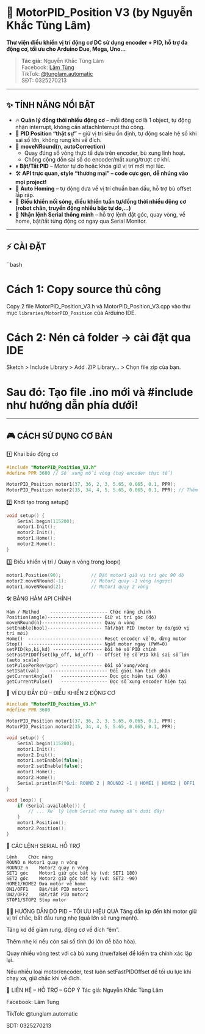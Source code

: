 # 🚀 MotorPID_Position V3 (by Nguyễn Khắc Tùng Lâm)  
**Thư viện điều khiển vị trí động cơ DC sử dụng encoder + PID, hỗ trợ đa động cơ, tối ưu cho Arduino Due, Mega, Uno...**

> **Tác giả:** Nguyễn Khắc Tùng Lâm  
> Facebook: [Lâm Tùng](https://facebook.com/tunglam060504)  
> TikTok: [@tunglam.automatic](https://tiktok.com/@tunglam.automatic)  
> SĐT: 0325270213

---

## ✨ TÍNH NĂNG NỔI BẬT

- 🔥 **Quản lý đồng thời nhiều động cơ** – mỗi động cơ là 1 object, tự động nhận interrupt, không cần attachInterrupt thủ công.
- 🎯 **PID Position “thật sự”** – giữ vị trí siêu ổn định, tự động scale hệ số khi sai số lớn, không rung khi về đích.
- 🔄 **moveNRound(n, autoCorrection)**  
  - Quay đúng số vòng thực tế dựa trên encoder, bù xung linh hoạt.
  - Chống cộng dồn sai số do encoder/mất xung/trượt cơ khí.
- ⏸ **Bật/Tắt PID** – Motor tự do hoặc khóa giữ vị trí mới mọi lúc.
- 🛠️ **API trực quan, style “thương mại” – code cực gọn, dễ nhúng vào mọi project!**
- 🏡 **Auto Homing** – tự động đưa về vị trí chuẩn ban đầu, hỗ trợ bù offset lắp ráp.
- 🔗 **Điều khiển nối sóng, điều khiển tuần tự/đồng thời nhiều động cơ (robot chân, truyền động nhiều bậc tự do,...)**
- 💬 **Nhận lệnh Serial thông minh** – hỗ trợ lệnh đặt góc, quay vòng, về home, bật/tắt từng động cơ ngay qua Serial Monitor.

---

## ⚡️ CÀI ĐẶT

``bash
# Cách 1: Copy source thủ công
Copy 2 file MotorPID_Position_V3.h và MotorPID_Position_V3.cpp vào thư mục `libraries/MotorPID_Position` của Arduino IDE.

# Cách 2: Nén cả folder -> cài đặt qua IDE
Sketch > Include Library > Add .ZIP Library... > Chọn file zip của bạn.

# Sau đó: Tạo file .ino mới và #include như hướng dẫn phía dưới!

---

## 🎮 CÁCH SỬ DỤNG CƠ BẢN
1️⃣ Khai báo động cơ

```cpp
#include "MotorPID_Position_V3.h"
#define PPR 3600 // Số xung mỗi vòng (tuỳ encoder thực tế)

MotorPID_Position motor1(37, 36, 2, 3, 5.65, 0.065, 0.1, PPR); 
MotorPID_Position motor2(35, 34, 4, 5, 5.65, 0.065, 0.1, PPR); // Thêm động cơ thoải mái!
```
2️⃣ Khởi tạo trong setup()
```cpp
void setup() {
    Serial.begin(115200);
    motor1.Init();
    motor2.Init();
    motor1.Home();
    motor2.Home();
}
```
3️⃣ Điều khiển vị trí / Quay n vòng trong loop()
```cpp
motor1.Position(90);           // Đặt motor1 giữ vị trí góc 90 độ
motor2.moveNRound(-1);         // Motor2 quay -1 vòng (ngược)
motor1.moveNRound(2);          // Motor1 quay 2 vòng 
```
🛠️ BẢNG HÀM API CHÍNH
```
Hàm / Method	--------------------- Chức năng chính
Position(angle)--------------------	Giữ vị trí góc (độ)
moveNRound(n)----------------------	Quay n vòng
setEnable(bool)--------------------	Tắt/bật PID (motor tự do/giữ vị trí mới)
Home()	--------------------------- Reset encoder về 0, dừng motor
Stop()	--------------------------- Ngắt motor ngay (PWM=0)
setPID(kp,ki,kd) ------------------	Đổi hệ số PID chính
setFastPIDOffset(kp_off, kd_off) -- Offset hệ số PID khi sai số lớn (auto scale)
setPulsePerRev(ppr)	--------------- Đổi số xung/vòng
setISat(val)	--------------------- Đổi giới hạn tích phân
getCurrentAngle()	----------------- Đọc góc hiện tại (độ)
getCurrentPulse()	----------------- Đọc số xung encoder hiện tại
```
🚦 VÍ DỤ ĐẦY ĐỦ – ĐIỀU KHIỂN 2 ĐỘNG CƠ
```cpp
#include "MotorPID_Position_V3.h"
#define PPR 3600

MotorPID_Position motor1(37, 36, 2, 3, 5.65, 0.065, 0.1, PPR);
MotorPID_Position motor2(35, 34, 4, 5, 5.65, 0.065, 0.1, PPR);

void setup() {
    Serial.begin(115200);
    motor1.Init();
    motor2.Init();
    motor1.setEnable(false);
    motor2.setEnable(false);
    motor1.Home();
    motor2.Home();
    Serial.println(F("Gửi: ROUND 2 | ROUND2 -1 | HOME1 | HOME2 | OFF1 | ON1 | SET1 180 | SET2 -90"));
}

void loop() {
    if (Serial.available()) {
        // ... Xử lý lệnh Serial như hướng dẫn dưới đây!
    }
    motor1.Position();
    motor2.Position();
}
```
💬 CÁC LỆNH SERIAL HỖ TRỢ
```
Lệnh	Chức năng
ROUND n	Motor1 quay n vòng
ROUND2 n	Motor2 quay n vòng
SET1 góc	Motor1 giữ góc bất kỳ (vd: SET1 180)
SET2 góc	Motor2 giữ góc bất kỳ (vd: SET2 -90)
HOME1/HOME2	Đưa motor về home
ON1/OFF1	Bật/tắt PID motor1
ON2/OFF2	Bật/tắt PID motor2
STOP1/STOP2	Stop motor
```
🧑‍🔬 HƯỚNG DẪN DÒ PID – TỐI ƯU HIỆU QUẢ
Tăng dần kp đến khi motor giữ vị trí chắc, bắt đầu rung nhẹ (quá lớn sẽ rung mạnh).

Tăng kd để giảm rung, động cơ về đích “êm”.

Thêm nhẹ ki nếu còn sai số tĩnh (ki lớn dễ bão hòa).

Quay nhiều vòng test với cả bù xung (true/false) để kiểm tra chính xác lặp lại.

Nếu nhiều loại motor/encoder, test luôn setFastPIDOffset để tối ưu lực khi chạy xa, giữ chắc khi về đích.

🌈 LIÊN HỆ – HỖ TRỢ – GÓP Ý
Tác giả: Nguyễn Khắc Tùng Lâm

Facebook: Lâm Tùng

TikTok: @tunglam.automatic

SDT: 0325270213
